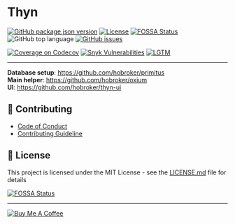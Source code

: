 # Thyn

[![GitHub package.json version][package-version-badge]](package.json)
[![License][package-license-badge]](LICENSE)
[![FOSSA Status][fossa-badge]][fossa-link]
![GitHub top language][top-lang-badge]
[![GitHub issues][github-issues-badge]][github-issues-link]

[![Coverage on Codecov][codecov-badge]][codecov-link]
[![Snyk Vulnerabilities][snyk-badge]][snyk-link]
[![LGTM][lgtm-badge]][lgtm-link]

---

**Database setup**: https://github.com/hobroker/primitus  
**Main helper**: https://github.com/hobroker/oxium  
**UI**: https://github.com/hobroker/thyn-ui  

## 💬 Contributing

- [Code of Conduct](CODE_OF_CONDUCT.md)
- [Contributing Guideline](CONTRIBUTING.md)

## 📜 License

This project is licensed under the MIT License - see the [LICENSE.md](LICENSE) file for details

[![FOSSA Status][fossa-badge-xl]][fossa-link]

---

[![Buy Me A Coffee][buymeacoffee-badge]][buymeacoffee-link]

[buymeacoffee-link]: https://www.buymeacoffee.com/hobroker
[buymeacoffee-badge]: https://www.buymeacoffee.com/assets/img/guidelines/download-assets-sm-2.svg
[package-version-badge]: https://img.shields.io/github/package-json/v/hobroker/thyn
[package-license-badge]: https://img.shields.io/github/license/hobroker/thyn
[github-issues-badge]: https://img.shields.io/github/issues/hobroker/thyn?logo=github
[github-issues-link]: https://github.com/hobroker/thyn/issues
[maintained-badge]: http://isitmaintained.com/badge/resolution/hobroker/thyn.svg
[maintained-link]: http://isitmaintained.com/project/hobroker/thyn
[top-lang-badge]: https://img.shields.io/github/languages/top/hobroker/thyn?logo=javascript
[snyk-badge]: https://img.shields.io/snyk/vulnerabilities/github/hobroker/thyn?logo=snyk
[snyk-link]: https://snyk.io/test/github/hobroker/thyn
[lgtm-badge]: https://img.shields.io/lgtm/alerts/g/hobroker/thyn.svg?logo=lgtm&logoWidth=18
[lgtm-link]: https://lgtm.com/projects/g/hobroker/thyn/context:javascript
[codecov-badge]: https://codecov.io/gh/hobroker/thyn/branch/master/graph/badge.svg
[codecov-link]: https://codecov.io/gh/hobroker/thyn
[fossa-badge]: https://app.fossa.io/api/projects/git%2Bgithub.com%2Fhobroker%2Fthyn.svg?type=shield
[fossa-badge-xl]: https://app.fossa.io/api/projects/git%2Bgithub.com%2Fhobroker%2Fthyn.svg?type=large
[fossa-link]: https://app.fossa.io/projects/git%2Bgithub.com%2Fhobroker%2Fthyn
